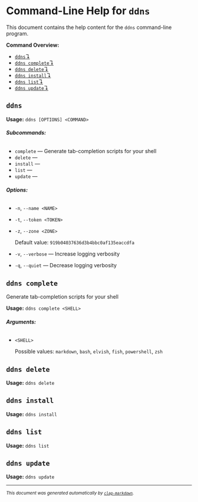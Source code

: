 # Command-Line Help for `ddns`

This document contains the help content for the `ddns` command-line program.

**Command Overview:**

- [`ddns`↴](#ddns)
- [`ddns complete`↴](#ddns-complete)
- [`ddns delete`↴](#ddns-delete)
- [`ddns install`↴](#ddns-install)
- [`ddns list`↴](#ddns-list)
- [`ddns update`↴](#ddns-update)

## `ddns`

**Usage:** `ddns [OPTIONS] <COMMAND>`

###### **Subcommands:**

- `complete` — Generate tab-completion scripts for your shell
- `delete` —
- `install` —
- `list` —
- `update` —

###### **Options:**

- `-n`, `--name <NAME>`
- `-t`, `--token <TOKEN>`
- `-z`, `--zone <ZONE>`

  Default value: `919b04037636d3b4bbc0af135eaccdfa`

- `-v`, `--verbose` — Increase logging verbosity
- `-q`, `--quiet` — Decrease logging verbosity

## `ddns complete`

Generate tab-completion scripts for your shell

**Usage:** `ddns complete <SHELL>`

###### **Arguments:**

- `<SHELL>`

  Possible values: `markdown`, `bash`, `elvish`, `fish`, `powershell`, `zsh`

## `ddns delete`

**Usage:** `ddns delete`

## `ddns install`

**Usage:** `ddns install`

## `ddns list`

**Usage:** `ddns list`

## `ddns update`

**Usage:** `ddns update`

<hr/>

<small><i>
This document was generated automatically by
<a href="https://crates.io/crates/clap-markdown"><code>clap-markdown</code></a>.
</i></small>

